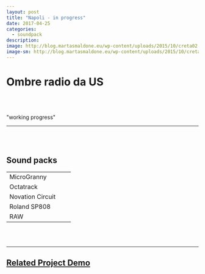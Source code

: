 ```yaml
---
layout: post
title: "Napoli - in progress"
date: 2017-04-25
categories:
  - soundpack
description: 
image: http://blog.martasmaldone.eu/wp-content/uploads/2015/10/creta02.jpg
image-sm: http://blog.martasmaldone.eu/wp-content/uploads/2015/10/creta02.jpg
---
```


#  Ombre radio da US



<br><br>

"working progress"



***
<br><br>

## Sound packs

|                  |                 |                           |
|------------------|-----------------|---------------------------|
| MicroGranny      |     |              |
| Octatrack        |  |  |
| Novation Circuit |    |           |
| Roland SP808     |  |                           |
| RAW              |    |             |

<br><br>

***



## [Related Project Demo](http://www.aavv.io/)


